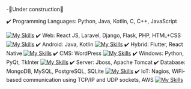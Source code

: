 -🚧Under construction🚧

✔️ Programming Languages: Python, Java, Kotlin, C, C++, JavaScript

[![My Skills](https://skillicons.dev/icons?i=py,java,kotlin,c,cpp,js)](https://skillicons.dev)
✔️ Web: React JS, Laravel, Django, Flask, PHP, HTML+CSS
[![My Skills](https://skillicons.dev/icons?i=react,laravel,django,flask,php,html,css,js)](https://skillicons.dev)
✔️ Android: Java, Kotlin
[![My Skills](https://skillicons.dev/icons?i=java,kotlin)](https://skillicons.dev)
✔️ Hybrid: Flutter, React Native
[![My Skills](https://skillicons.dev/icons?i=flutter,react)](https://skillicons.dev)
✔️ CMS: WordPress
[![My Skills](https://skillicons.dev/icons?i=wordpress)](https://skillicons.dev)
✔️ Windows: Python, PyQt, TkInter
[![My Skills](https://skillicons.dev/icons?i=py,qt,gtk)](https://skillicons.dev)
✔️ Server: Jboss, Apache Tomcat
✔️ Database: MongoDB, MySQL,  PostgreSQL, SQLite
[![My Skills](https://skillicons.dev/icons?i=mongodb,mysql,postgres,sqlite)](https://skillicons.dev)
✔️ IoT: Nagios, WiFi-based communication using TCP/IP and UDP sockets, AWS
[![My Skills](https://skillicons.dev/icons?i=linux,aws)](https://skillicons.dev)
